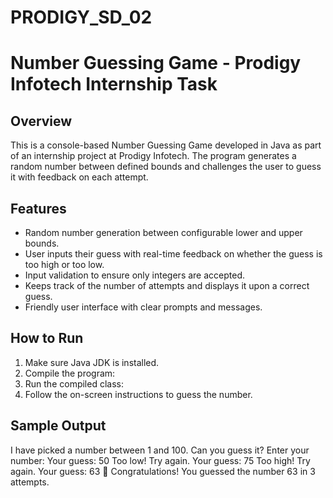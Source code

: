 # PRODIGY_SD_02

# Number Guessing Game - Prodigy Infotech Internship Task

## Overview
This is a console-based Number Guessing Game developed in Java as part of an internship project at Prodigy Infotech. The program generates a random number between defined bounds and challenges the user to guess it with feedback on each attempt.

## Features
- Random number generation between configurable lower and upper bounds.
- User inputs their guess with real-time feedback on whether the guess is too high or too low.
- Input validation to ensure only integers are accepted.
- Keeps track of the number of attempts and displays it upon a correct guess.
- Friendly user interface with clear prompts and messages.

## How to Run
1. Make sure Java JDK is installed.
2. Compile the program:
3. Run the compiled class:
4. Follow the on-screen instructions to guess the number.

## Sample Output
I have picked a number between 1 and 100.
Can you guess it? Enter your number:
Your guess: 50
Too low! Try again.
Your guess: 75
Too high! Try again.
Your guess: 63
🎉 Congratulations! You guessed the number 63 in 3 attempts.
